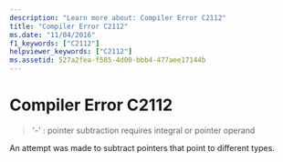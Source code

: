 ```yaml
---
description: "Learn more about: Compiler Error C2112"
title: "Compiler Error C2112"
ms.date: "11/04/2016"
f1_keywords: ["C2112"]
helpviewer_keywords: ["C2112"]
ms.assetid: 527a2fea-f585-4d00-bbb4-477aee17144b
---
```

# Compiler Error C2112

> '-' : pointer subtraction requires integral or pointer operand

An attempt was made to subtract pointers that point to different types.

